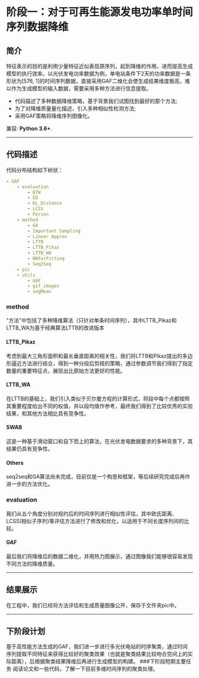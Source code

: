 # 阶段一：对于可再生能源发电功率单时间序列数据降维


## 简介
特征表示的目的是利用少量特征近似表现原序列，起到降维的作用，进而提高生成模型的执行效率。以光伏发电功率数据为例，单电站条件下2天的功率数据是一条形状为[576, 1]的时间序列数据，直接采用GAF二维化会使生成结果维度极高，难以作为生成模型的输入数据，需要采用多种方法进行信息提取。
* 代码描述了多种数据降维策略，基于背景我们试图找到最好的那个方法;
* 为了对降维质量量化描述，引入多种相似性检测方法;
* 采用GAF策略将降维序列图像化。


兼容: **Python 3.6+**.

---



## 代码描述

代码分布结构如下树状：
```yaml
- GAF
    - evaluation
        - DTW
        - ED
        - KL_Distance
        - LCSS
        - Person
    - method
        - GA
        - Important Sampling
        - Linear Approx
        - LTTB
        - LTTB_Pikaz
        - LTTB_WA
        - NNforFitting
        - Seq2Seq
    - pic
    - utils
        - GAF
        - gif_images
        - segMean


```

### method

"方法"中包括了多种降维算法（只针对单条时间序列），其中LTTB_Pikaz和LTTB_WA为基于经典算法LTTB的改进版本
#### LTTB_Pikaz
考虑到最大三角形面积和最长垂直距离的相关性，我们将LTTB和Pikaz提出的多边形逼近方法进行结合，得到一种分段后剪枝的策略，通过参数调节我们得到了指定数量的重要特征点，展现出比原始方法更好的性能。
#### LTTB_WA
在LTTB的基础上，我们引入类似于贝尔曼方程的计算形式，将段中每个点都按照其重要程度给出不同的权值，并以段均值作参考，最终我们得到了比较优秀的实验结果，和其他方法相比具有竞争性。
#### SWAB
这是一种基于滑动窗口和自下而上的算法，在光伏发电数据要求的多种背景下，其结果仍具有竞争性。
#### Others
seq2seq和GA算法尚未完成，目前仅是一个构思和框架，等后续研究完成后再作进一步的方法优化。
### evaluation
我们从五个角度分别对规约后的时间序列进行相似性评估，其中欧氏距离、LCSS(相似子序列)等评估方法进行了修改和优化，以适用于不同长度序列间的比较。
#### GAF
最后我们将降维后的数据二维化，并用热力图展示，通过图像我们能够很容易发现不同方法的降维质量。

---

## 结果展示
在工程中，我们已经将方法评估和生成质量图像公开，保存于文件夹pic中。

---

## 下阶段计划

基于高性能方法生成的GAF，我们进一步进行多光伏电站的时序聚类，通过时间序列提取不同特征来获得比较好的聚类效果（也就是聚类结果比较吻合空间上的实际距离），后根据聚类结果降维后再进行生成模型的构建。
###下阶段短期主要任务
阅读论文和一些代码，了解一下目前多维时间序列的聚类处理。